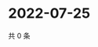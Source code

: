# 2022-07-25

共 0 条

<!-- BEGIN WEIBO -->
<!-- 最后更新时间 Mon Jul 25 2022 20:34:47 GMT+0800 (China Standard Time) -->

<!-- END WEIBO -->
